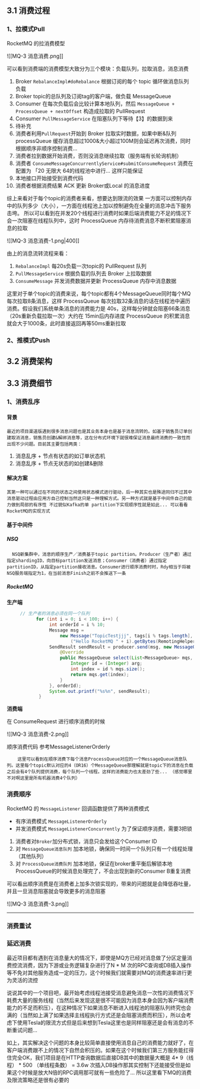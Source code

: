 
## 3.1 消费过程
### 1、拉模式Pull

RocketMQ 的拉消费模型

![[MQ-3 消息消费.png]]

可以看到消费端的消费模型大致分为三个模块：负载队列，拉取消息，消息消费
1. Broker `RebalanceImpl#doRebalance` 根据订阅的每个 topic 循环做消息队列负载
2. Broker topic的总队列及订阅tag的客户端，做负载 MessageQueue
3. Consumer 在每次负载后会比较计算本地队列，然后 `MessageQueue + ProcessQueue + nextOffset` 构造成拉取的 PullRequest
4. Consumer `PullMessageService` 在阻塞队列下等待【3】的数据到来
5. 待补充
6. 消费者利用`PullRequest`开始到 Broker 拉取实时数据，如果中断&队列 processQueue 缓存消息超过1000&大小超过100M则会延迟再次消费，同时根据顺序非顺序控制消费...
7. 消费者拉到数据开始消费，否则没消息继续拉取（服务端有长轮询机制）
8. 消费者 `ConsumeMessageConcurrentlyService#submitConsumeRequest` 消费在配置为 「20 无限大 64的线程池中进行... 这样只能保证
9. 本地接口开始接受到消费代码
10. 消费者根据消费结果 ACK 更新 Broker或Local 的消息进度

综上来看对于每个topic的消费者来看，想要达到限流的效果 一方面可以控制内存中的队列多少（大小），一方面在线程池上加以控制避免在全量的消息冲击下服务击垮。
所以可以看到在并发20个线程进行消费时如果后端消费能力不足的情况下会一次阻塞在线程队列中，这时 ProcessQueue 内存待消费消息不断积累阻塞消息的拉取

![[MQ-3 消息消费-1.png|400]]

由上的消息流转流程来看：
1.  `RebalanceImpl` 每20s负载一次topic的 PullRequest 队列
2.  `PullMessageService` 根据负载的队列去 Broker 上拉取数据
3.  `ConsumeMessage` 并发消费数据并更新 ProcessQueue 内存中消息数据

这里对于单个topic的消费来说，每个topic都有4个MessageQueue同时每个MQ每次拉取8条消息，这样 ProcessQueue 每次拉取32条消息的话在线程池中遍历消费。假设我们系统单条消息的消费能力是 40s，这样每分钟就会阻塞66条消息（20s重新负载拉取一次）大约在 15min后内存进度 ProcessQueue 的积累消息就会大于1000条，此时直接返回再等50ms重新拉取

### 2、推模式Push


## 3.2 消费架构

## 3.3 消费细节
### 1、消费乱序

#### 背景

```
最近的项目渠道版遇到很多消息问题也是其业务本身也是基于消息流转的。如基于销售员订单创建取消消息，销售员创建&解绑消息等，这在分布式环境下就很难保证消息最终消费的一致性而出现不少问题。目前其主要包括两类：
```

1. 消息乱序 + 节点有状态的如订单状态机
2. 消息乱序 + 节点无状态的如创建&删除

#### 解决方案

```
其第一种可以通过在不同的状态之间使用状态模式进行驱动，后一种其实也是殊途同归不过其中消息驱动过程由应用方自己控制当然这只是一种理解方式。另一种方式就是基于中间件自己的能力做到局部的有序性 不过貌似Kafka的单 partition下实现顺序性就是如此... 可以看看RocketMQ的实现方式
```

#### 基于中间件

##### NSQ

```
  NSQ新集群中，消息的顺序生产／消费基于topic partition。Producer（生产者）通过指定shardingID，向目标partition发送消息；Consumer（消费者）通过指定partitionID，从指定partition接收消息。Consumer进行顺序消费时时，Rdy相当于将被NSQ服务端指定为1，在当前消息Finish之前不会推送下一条
```

##### RocketMQ

**生产端**

```java
     // 生产者的消息必须在同一个队列
           for (int i = 0; i < 100; i++) {
                int orderId = i % 10;
                Message msg =
                    new Message("TopicTestjjj", tags[i % tags.length], "KEY" + i,
                        ("Hello RocketMQ " + i).getBytes(RemotingHelper.DEFAULT_CHARSET));
                SendResult sendResult = producer.send(msg, new MessageQueueSelector() {
                    @Override
                    public MessageQueue select(List<MessageQueue> mqs, Message msg, Object arg) {
                        Integer id = (Integer) arg;
                        int index = id % mqs.size();
                        return mqs.get(index);
                    }
                }, orderId);
                System.out.printf("%s%n", sendResult);
            }

```

**消费端**

在 ConsumeRequest 进行顺序消费的时候

![[MQ-3 消息消费-2.png]]


顺序消费代码 参考MessageListenerOrderly

```
    这里可以看到在顺序消费下每个消息ProcessQueue对应的一个MessageQueue消息队列。这里每个topic默认对应的4（OR16）个MessageQueue那理解就是topic下的消息在负载之后会有4个队列提供消费，每个队列一个线程。这样的消费能力也太差劲了些... （感觉哪里不对啊这里是所有机器消费4个队列）
```


### 消费顺序

RocketMQ 的 `MessageListener` 回调函数提供了两种消费模式
-  有序消费模式 `MessageListenerOrderly` 
-  并发消费模式 `MessageListenerConcurrently`
为了保证顺序消费，需要3把锁
1. 消费者对`Broker`加分布式锁，消息只会发给这个Consumer ID
2. 对 `MessageQueue消息队列` 加本地锁，确保同一时间一个队列只有一个线程处理（其他队列）
3. 对 `ProcessQueue消费队列` 加本地锁，保证在broker重平衡后解锁本地ProcessQueue的时候消息处理完了，不会出现到新的Consumer B重复消费

可以看出顺序消费是在消费者上加多次锁实现的，带来的问题就是会降低吞吐量，并且一旦消息阻塞就会导致更多的消息阻塞

![[MQ-3 消息消费-3.png]]


---




### 消费重试

### 延迟消费

 最近项目都有遇到在消息量大的情况下，即使是MQ方已经对消息做了分区定量消费控流消费，因为下游或业务逻辑复杂进行了N * M 次的RPC查询或DB插入操作等不免对其他服务造成一定的压力，这个时候我们就需要对MQ的消费速率进行更为灵活的流控
 
 说说其中的一个项目吧，最开始考虑线程池接受消息避免消息一次性的消费情况下耗费大量的服务线程（当然后来发现这是很不可能因为消息本身会因为客户端消费能力的不足而积压），在这种情况下如果消息不断进入线程池的阻塞队列终究也会满的（当然如上满了如果选择主线程执行方式还是会阻塞消费而积压），所以会考虑下使用Tesla的限流方式但是后来想到Tesla这里也是同样阻塞还是会有消息的不断重试问题... 

 如上，其实解决这个问题的本身比较简单直接使用消息自己的消费能力就好了，在客户端消费跟不上的情况下自然会积压的。如果在这个时候我们第三方服务能扛得住完全OK，我们项目是在HTTP查询数据后直接DB其中的数据量大概是 4* 9（线程） * 500 （单线程条数） =  3.6w 次插入DB操作那其实控制下还能接受但是如果这个时候是放大N倍的RPC调用那可就有一些危险了... 所以这里看下MQ的消费及限流策略还是很有必要的